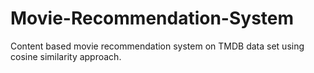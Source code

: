 # Movie-Recommendation-System
Content based movie recommendation system on TMDB data set using cosine similarity approach.
